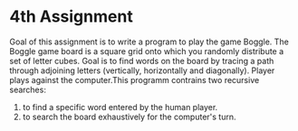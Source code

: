 # 4th Assignment

Goal of this assignment is to write a program to play the game Boggle. The Boggle game board is a square grid onto which you randomly distribute a set of letter cubes. Goal is to find words on the board by tracing a path through adjoining letters (vertically, horizontally and diagonally). Player plays against the computer.This programm  contrains two recursive searches:
1. to find a specific word entered by the human player.
2. to search the board exhaustively for the computer's turn.
